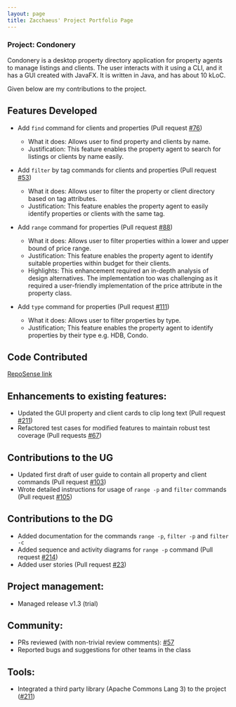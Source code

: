 ```yaml
---
layout: page
title: Zacchaeus' Project Portfolio Page
---
```


### Project: Condonery

Condonery is a desktop property directory application for property agents to manage listings and clients.
The user interacts with it using a CLI, and it has a GUI created with JavaFX.
It is written in Java, and has about 10 kLoC.

Given below are my contributions to the project.

## Features Developed

- Add `find` command for clients and properties (Pull request [#76](https://github.com/AY2223S1-CS2103-W14-1/tp/pull/76))
  - What it does: Allows user to find property and clients by name.
  - Justification: This feature enables the property agent to search for listings or clients by name easily.

- Add `filter` by tag commands for clients and properties (Pull request [#53](https://github.com/AY2223S1-CS2103-W14-1/tp/pull/53))
  - What it does: Allows user to filter the property or client directory based on tag attributes.
  - Justification: This feature enables the property agent to easily identify properties or clients with the same tag.

- Add `range` command for properties (Pull request [#88](https://github.com/AY2223S1-CS2103-W14-1/tp/pull/88))
  - What it does: Allows user to filter properties within a lower and upper bound of price range.
  - Justification: This feature enables the property agent to identify suitable properties within budget for their clients.
  - Highlights: This enhancement required an in-depth analysis of design alternatives.
  The implementation too was challenging as it required a user-friendly implementation of the price attribute in the property class.

- Add `type` command for properties (Pull request [#111](https://github.com/AY2223S1-CS2103-W14-1/tp/pull/111))
  - What it does: Allows user to filter properties by type.
  - Justification; This feature enables the property agent to identify properties by their type e.g. HDB, Condo.

## Code Contributed

[RepoSense link](https://nus-cs2103-ay2223s1.github.io/tp-dashboard/?search=zacchaeuschok&breakdown=true)

## Enhancements to existing features:

- Updated the GUI property and client cards to clip long text (Pull request [#211](https://github.com/AY2223S1-CS2103-W14-1/tp/pull/211))
- Refactored test cases for modified features to maintain robust test coverage (Pull requests [#67](https://github.com/AY2223S1-CS2103-W14-1/tp/pull/67))

## Contributions to the UG

- Updated first draft of user guide to contain all property and client commands (Pull request [#103](https://github.com/AY2223S1-CS2103-W14-1/tp/pull/103))
- Wrote detailed instructions for usage of `range -p` and `filter` commands (Pull request [#105](https://github.com/AY2223S1-CS2103-W14-1/tp/pull/105))

## Contributions to the DG

- Added documentation for the commands `range -p`, `filter -p` and `filter -c` 
- Added sequence and activity diagrams for `range -p` command (Pull request [#214](https://github.com/AY2223S1-CS2103-W14-1/tp/pull/214))
- Added user stories (Pull request [#23](https://github.com/AY2223S1-CS2103-W14-1/tp/pull/23))

## Project management:

- Managed release v1.3 (trial)

## Community:

- PRs reviewed (with non-trivial review comments): [#57](https://github.com/AY2223S1-CS2103-W14-1/tp/pull/57)
- Reported bugs and suggestions for other teams in the class

## Tools:

- Integrated a third party library (Apache Commons Lang 3) to the project ([#211](https://github.com/AY2223S1-CS2103-W14-1/tp/pull/211))
